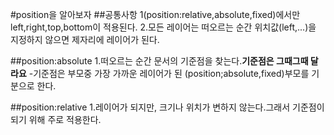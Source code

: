 #position을 알아보자
##공통사항
1(position:relative,absolute,fixed)에서만 left,right,top,bottom이 적용된다.
2.모든 레이어는 떠오르는 순간 위치값(left,...)을 지정하지 않으면 제자리에 레이어가 된다.

##position:absolute
1.떠오르는 순간 문서의 기준점을 찾는다.**기준점은 그때그때 달라요**
-기준점은 부모중 가장 가까운 레이어가 된 (position;absolute,fixed)부모를 기분으로 한다.

##position:relative
1.레이어가 되지만, 크기나 위치가 변하지 않는다.그래서 기준점이 되기 위해 주로 적용한다.